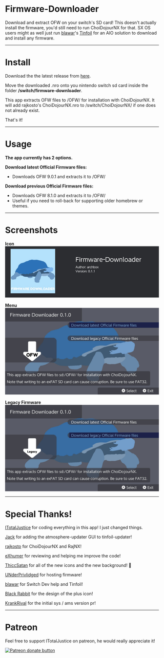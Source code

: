 # Firmware-Downloader

Download and extract OFW on your switch's SD card! This doesn't actually install the firmware, you'd still need to run ChoiDojourNX for that. SX OS users might as well just run [blawar](https://github.com/blawar)'s [Tinfoil](https://tinfoil.io/Download) for an AIO solution to download and install any firmware.

----

# Install

Download the the latest release from [here](https://github.com/arch-box/firmware-downloader/releases).

Move the downloaded .nro onto you nintendo switch sd card inside the folder **/switch/firmware-downloader**.

This app extracts OFW files to /OFW/ for installation with ChoiDojourNX. It will add rajkosto's ChoiDojourNX.nro to /switch/ChoiDojourNX/ if one does not already exist.

That's it!

----

# Usage

__**The app currently has 2 options.**__

**Download latest Official Firmware files:**

* Downloads OFW 9.0.1 and extracts it to /OFW/

**Download previous Official Firmware files:**

* Downloads OFW 8.1.0 and extracts it to /OFW/
* Useful if you need to roll-back for supporting older homebrew or themes.


----

# Screenshots

**Icon**
![Img](screenshots/20191201_icon.jpg)

**Menu**
![Img](screenshots/20191201_menu.jpg)

**Legacy Firmware**
![Img](screenshots/20191201_legacy.jpg)

----

# Special Thanks!

[ITotalJustice](https://github.com/ITotalJustice) for coding everything in this app! I just changed things.

[Jack](https://github.com/JackInTheShop) for adding the atmosphere-updater GUI to tinfoil-updater!

[rajkosto](https://github.com/rajkosto) for ChoiDojourNX and RajNX!

[eXhumer](https://github.com/eXhumer) for reviewing and helping me improve the code!

[ThiccSatan](https://twitter.com/chonyomankis) for all of the new icons and the new background! 🐢

[UNderPrivlidged](https://github.com/UNderPrivlidged) for hosting firmware!

[blawar](https://github.com/blawar) for Switch Dev help and Tinfoil!

[Black Rabbit](https://github.com/BlackRabbit22) for the design of the plus icon!

[KrankRival](https://github.com/KranKRival) for the initial sys / ams version pr!





----

# Patreon

Feel free to support ITotalJustice on patreon, he would really appreciate it!

<a href="https://www.patreon.com/totaljustice"><img src="https://c5.patreon.com/external/logo/become_a_patron_button@2x.png" alt="Patreon donate button" /> </a>

